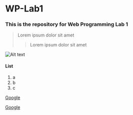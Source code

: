 # WP-Lab1


### This is the repository for Web Programming Lab 1

> Lorem ipsum dolor sit amet
> > Lorem ipsum dolor sit amet

![Alt text](/path/to/img.jpg "Picture")

#### List
1. a
2. b
3. c
  
[Google](http://google.com/)


[Google](http://google.com/https://portal.hw.ac.uk/dashboard/home)
